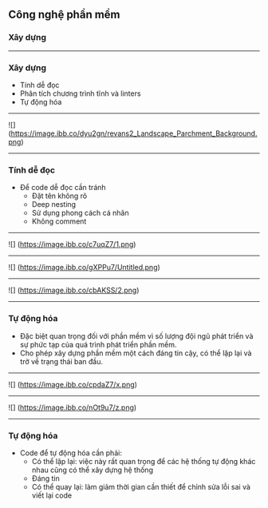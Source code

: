 ## Công nghệ phần mềm

### Xây dựng

---

### Xây dựng

- Tính dễ đọc
- Phân tích chương trình tĩnh và linters
- Tự động hóa

---

![] (https://image.ibb.co/dyu2gn/revans2_Landscape_Parchment_Background.png)

---

### Tính dễ đọc

- Để code dễ đọc cần tránh
    - Đặt tên không rõ
    - Deep nesting
    - Sử dụng phong cách cá nhân
    - Không comment

---

![] (https://image.ibb.co/c7uqZ7/1.png)

---

![] (https://image.ibb.co/gXPPu7/Untitled.png)

---

![] (https://image.ibb.co/cbAKSS/2.png)

---

### Tự động hóa
- Đặc biệt quan trọng đối với phần mềm vì số lượng đội ngũ phát triển và sự phức tạp của quá trình phát triển phần mềm.
- Cho phép xây dựng phần mềm một cách đáng tin cậy, có thể lặp lại và trở về trạng thái ban đầu.

---
![] (https://image.ibb.co/cpdaZ7/x.png)

---

![] (https://image.ibb.co/nOt9u7/z.png)

---

### Tự động hóa
- Code để tự động hóa cần phải:
    - Có thể lặp lại: việc này rất quan trọng để các hệ thống tự động khác nhau cũng có thể xây dựng hệ thống
    - Đáng tin
    - Có thể quay lại: làm giảm thời gian cần thiết để chỉnh sửa lỗi sai và viết lại code

